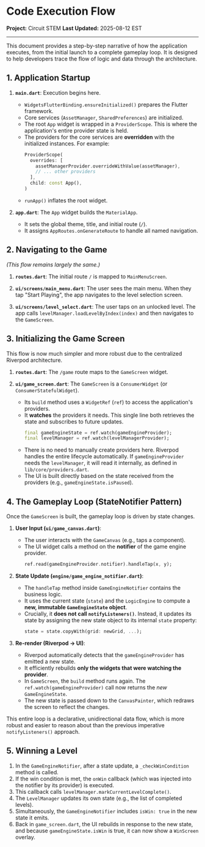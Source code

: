 # Code Execution Flow

**Project:** Circuit STEM
**Last Updated:** 2025-08-12 EST

---

This document provides a step-by-step narrative of how the application executes, from the initial launch to a complete gameplay loop. It is designed to help developers trace the flow of logic and data through the architecture.

## 1. Application Startup

1.  **`main.dart`**: Execution begins here.
    -   `WidgetsFlutterBinding.ensureInitialized()` prepares the Flutter framework.
    -   Core services (`AssetManager`, `SharedPreferences`) are initialized.
    -   The root `App` widget is wrapped in a `ProviderScope`. This is where the application's entire provider state is held.
    -   The providers for the core services are **overridden** with the initialized instances. For example:
        ```dart
        ProviderScope(
          overrides: [
            assetManagerProvider.overrideWithValue(assetManager),
            // ... other providers
          ],
          child: const App(),
        )
        ```
    -   `runApp()` inflates the root widget.

2.  **`app.dart`**: The `App` widget builds the `MaterialApp`.
    -   It sets the global theme, title, and initial route (`/`).
    -   It assigns `AppRoutes.onGenerateRoute` to handle all named navigation.

## 2. Navigating to the Game

_(This flow remains largely the same.)_

1.  **`routes.dart`**: The initial route `/` is mapped to `MainMenuScreen`.

2.  **`ui/screens/main_menu.dart`**: The user sees the main menu. When they tap "Start Playing", the app navigates to the level selection screen.

3.  **`ui/screens/level_select.dart`**: The user taps on an unlocked level. The app calls `levelManager.loadLevelByIndex(index)` and then navigates to the `GameScreen`.

## 3. Initializing the Game Screen

This flow is now much simpler and more robust due to the centralized Riverpod architecture.

1.  **`routes.dart`**: The `/game` route maps to the `GameScreen` widget.

2.  **`ui/game_screen.dart`**: The `GameScreen` is a `ConsumerWidget` (or `ConsumerStatefulWidget`).
    -   Its `build` method uses a `WidgetRef` (`ref`) to access the application's providers.
    -   It **watches** the providers it needs. This single line both retrieves the state and subscribes to future updates.
        ```dart
        final gameEngineState = ref.watch(gameEngineProvider);
        final levelManager = ref.watch(levelManagerProvider);
        ```
    -   There is no need to manually create providers here. Riverpod handles the entire lifecycle automatically. If `gameEngineProvider` needs the `levelManager`, it will read it internally, as defined in `lib/core/providers.dart`.
    -   The UI is built directly based on the state received from the providers (e.g., `gameEngineState.isPaused`).

## 4. The Gameplay Loop (StateNotifier Pattern)

Once the `GameScreen` is built, the gameplay loop is driven by state changes.

1.  **User Input (`ui/game_canvas.dart`)**:
    -   The user interacts with the `GameCanvas` (e.g., taps a component).
    -   The UI widget calls a method on the **notifier** of the game engine provider.
        ```dart
        ref.read(gameEngineProvider.notifier).handleTap(x, y);
        ```

2.  **State Update (`engine/game_engine_notifier.dart`)**:
    -   The `handleTap` method inside `GameEngineNotifier` contains the business logic.
    -   It uses the current state (`state`) and the `LogicEngine` to compute a **new, immutable `GameEngineState` object**.
    -   Crucially, it **does not call `notifyListeners()`**. Instead, it updates its state by assigning the new state object to its internal `state` property:
        ```dart
        state = state.copyWith(grid: newGrid, ...);
        ```

3.  **Re-render (Riverpod -> UI)**:
    -   Riverpod automatically detects that the `gameEngineProvider` has emitted a new state.
    -   It efficiently rebuilds **only the widgets that were watching the provider**.
    -   In `GameScreen`, the `build` method runs again. The `ref.watch(gameEngineProvider)` call now returns the *new* `GameEngineState`.
    -   The new state is passed down to the `CanvasPainter`, which redraws the screen to reflect the changes.

This entire loop is a declarative, unidirectional data flow, which is more robust and easier to reason about than the previous imperative `notifyListeners()` approach.

## 5. Winning a Level

1.  In the `GameEngineNotifier`, after a state update, a `_checkWinCondition` method is called.
2.  If the win condition is met, the `onWin` callback (which was injected into the notifier by its provider) is executed.
3.  This callback calls `levelManager.markCurrentLevelComplete()`.
4.  The `LevelManager` updates its own state (e.g., the list of completed levels).
5.  Simultaneously, the `GameEngineNotifier` includes `isWin: true` in the new state it emits.
6.  Back in `game_screen.dart`, the UI rebuilds in response to the new state, and because `gameEngineState.isWin` is true, it can now show a `WinScreen` overlay.